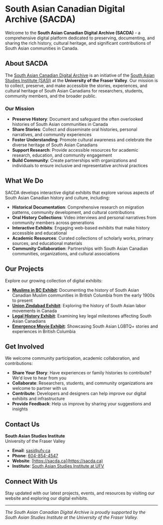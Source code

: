 # South Asian Canadian Digital Archive (SACDA)

Welcome to the **South Asian Canadian Digital Archive (SACDA)** - a comprehensive digital platform dedicated to preserving, documenting, and sharing the rich history, cultural heritage, and significant contributions of South Asian communities in Canada.

## About SACDA

The [South Asian Canadian Digital Archive](https://sacda.ca) is an initiative of the [South Asian Studies Institute (SASI)](https://ufv.ca/sasi) at the **University of the Fraser Valley**. Our mission is to collect, preserve, and make accessible the stories, experiences, and cultural heritage of South Asian Canadians for researchers, students, community members, and the broader public.

### Our Mission

- **Preserve History**: Document and safeguard the often overlooked histories of South Asian communities in Canada
- **Share Stories**: Collect and disseminate oral histories, personal narratives, and community experiences
- **Foster Understanding**: Promote cultural awareness and celebrate the diverse heritage of South Asian Canadians
- **Support Research**: Provide accessible resources for academic research, education, and community engagement
- **Build Community**: Create partnerships with organizations and individuals to ensure inclusive and representative archival practices

## What We Do

SACDA develops interactive digital exhibits that explore various aspects of South Asian Canadian history and culture, including:

- **Historical Documentation**: Comprehensive research on migration patterns, community development, and cultural contributions
- **Oral History Collections**: Video interviews and personal narratives from community members across generations
- **Interactive Exhibits**: Engaging web-based exhibits that make history accessible and educational
- **Academic Resources**: Curated collections of scholarly works, primary sources, and educational materials
- **Community Collaboration**: Partnerships with South Asian Canadian communities, organizations, and cultural associations

## Our Projects

Explore our growing collection of digital exhibits:

- **[Muslims in BC Exhibit](https://github.com/south-asian-canadian-digital-archive/muslims-in-bc-exhibit)**: Documenting the history of South Asian Canadian Muslim communities in British Columbia from the early 1900s to present
- **[Union Zindabad Exhibit](https://github.com/south-asian-canadian-digital-archive/union-zindabad-exhibit)**: Exploring the history of South Asian labor movements in Canada
- **[Legal History Exhibit](https://github.com/south-asian-canadian-digital-archive/legal-history-exhibit)**: Examining key legal milestones affecting South Asian Canadians
- **[Emergence Movie Exhibit](https://github.com/south-asian-canadian-digital-archive/emergence-movie-exhibit)**: Showcasing South Asian LGBTQ+ stories and experiences in British Columbia

## Get Involved

We welcome community participation, academic collaboration, and contributions:

- **Share Your Story**: Have experiences or family histories to contribute? We'd love to hear from you
- **Collaborate**: Researchers, students, and community organizations are welcome to partner with us
- **Contribute**: Developers and designers can help improve our digital exhibits and infrastructure
- **Provide Feedback**: Help us improve by sharing your suggestions and insights

## Contact Us

**South Asian Studies Institute**  
University of the Fraser Valley

- **Email**: [sasi@ufv.ca](mailto:sasi@ufv.ca)
- **Phone**: [604-854-4547](tel:+6048544547)
- **Website**: [https://sacda.ca](https://sacda.ca)
- **Institute**: [South Asian Studies Institute at UFV](https://ufv.ca/sasi)

## Connect With Us

Stay updated with our latest projects, events, and resources by visiting our website and exploring our digital exhibits.

---

*The South Asian Canadian Digital Archive is proudly supported by the South Asian Studies Institute at the University of the Fraser Valley.*
